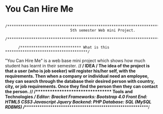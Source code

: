 # You Can Hire Me
          /********************************************************************************/
                                  5th semester Web mini Project.
          /********************************************************************************/
          
          /**************************** What is this **************************************/
"You Can Hire Me" is a web base mini project which shows how much student has 
learnt in their semester.
        /**********************************************************************************/
        /******************************      IDEA      ************************************/
The idea of the project is that a user (who is job seeker) will register his/her 
self, with the requirements.
Then when a company or individual need an employee, they can search through the
database their desired person with country, city, or job requirements. Once they
find the person then they can contact the person.
        /**********************************************************************************/
        /********************************   Tools and Technologies    *********************/
Editor: Bracket
Frameworks: Bootstrap 4.0
Front End: HTML5 CSS3 Javascript Jquery
Backend: PHP
Database: SQL (MySQL RDBMS)
        /*************************************************************************************/

